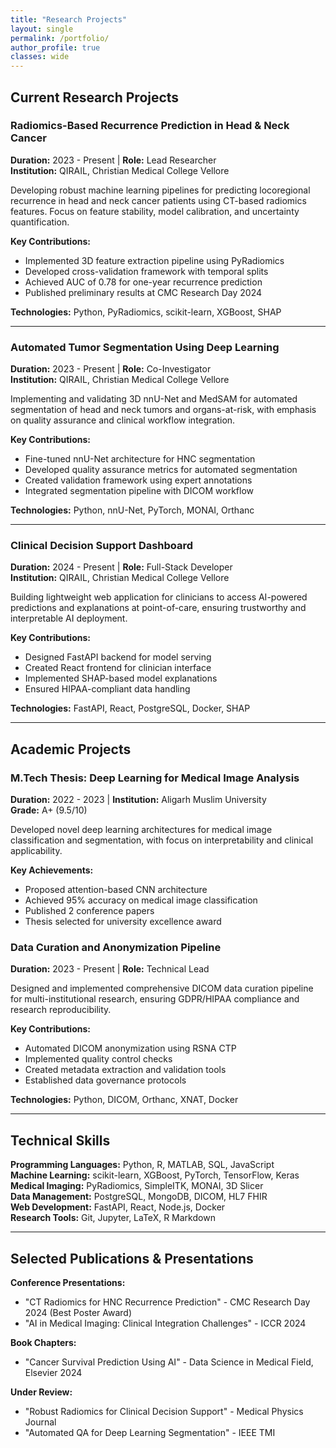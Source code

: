```yaml
---
title: "Research Projects"
layout: single
permalink: /portfolio/
author_profile: true
classes: wide
---
```


## Current Research Projects

### Radiomics-Based Recurrence Prediction in Head & Neck Cancer
**Duration:** 2023 - Present | **Role:** Lead Researcher  
**Institution:** QIRAIL, Christian Medical College Vellore

Developing robust machine learning pipelines for predicting locoregional recurrence in head and neck cancer patients using CT-based radiomics features. Focus on feature stability, model calibration, and uncertainty quantification.

**Key Contributions:**
- Implemented 3D feature extraction pipeline using PyRadiomics
- Developed cross-validation framework with temporal splits
- Achieved AUC of 0.78 for one-year recurrence prediction
- Published preliminary results at CMC Research Day 2024

**Technologies:** Python, PyRadiomics, scikit-learn, XGBoost, SHAP

---

### Automated Tumor Segmentation Using Deep Learning
**Duration:** 2023 - Present | **Role:** Co-Investigator  
**Institution:** QIRAIL, Christian Medical College Vellore

Implementing and validating 3D nnU-Net and MedSAM for automated segmentation of head and neck tumors and organs-at-risk, with emphasis on quality assurance and clinical workflow integration.

**Key Contributions:**
- Fine-tuned nnU-Net architecture for HNC segmentation
- Developed quality assurance metrics for automated segmentation
- Created validation framework using expert annotations
- Integrated segmentation pipeline with DICOM workflow

**Technologies:** Python, nnU-Net, PyTorch, MONAI, Orthanc

---

### Clinical Decision Support Dashboard
**Duration:** 2024 - Present | **Role:** Full-Stack Developer  
**Institution:** QIRAIL, Christian Medical College Vellore

Building lightweight web application for clinicians to access AI-powered predictions and explanations at point-of-care, ensuring trustworthy and interpretable AI deployment.

**Key Contributions:**
- Designed FastAPI backend for model serving
- Created React frontend for clinician interface
- Implemented SHAP-based model explanations
- Ensured HIPAA-compliant data handling

**Technologies:** FastAPI, React, PostgreSQL, Docker, SHAP

---

## Academic Projects

### M.Tech Thesis: Deep Learning for Medical Image Analysis
**Duration:** 2022 - 2023 | **Institution:** Aligarh Muslim University  
**Grade:** A+ (9.5/10)

Developed novel deep learning architectures for medical image classification and segmentation, with focus on interpretability and clinical applicability.

**Key Achievements:**
- Proposed attention-based CNN architecture
- Achieved 95% accuracy on medical image classification
- Published 2 conference papers
- Thesis selected for university excellence award

### Data Curation and Anonymization Pipeline
**Duration:** 2023 - Present | **Role:** Technical Lead

Designed and implemented comprehensive DICOM data curation pipeline for multi-institutional research, ensuring GDPR/HIPAA compliance and research reproducibility.

**Key Contributions:**
- Automated DICOM anonymization using RSNA CTP
- Implemented quality control checks
- Created metadata extraction and validation tools
- Established data governance protocols

**Technologies:** Python, DICOM, Orthanc, XNAT, Docker

---

## Technical Skills

**Programming Languages:** Python, R, MATLAB, SQL, JavaScript  
**Machine Learning:** scikit-learn, XGBoost, PyTorch, TensorFlow, Keras  
**Medical Imaging:** PyRadiomics, SimpleITK, MONAI, 3D Slicer  
**Data Management:** PostgreSQL, MongoDB, DICOM, HL7 FHIR  
**Web Development:** FastAPI, React, Node.js, Docker  
**Research Tools:** Git, Jupyter, LaTeX, R Markdown

---

## Selected Publications & Presentations

**Conference Presentations:**
- "CT Radiomics for HNC Recurrence Prediction" - CMC Research Day 2024 (Best Poster Award)
- "AI in Medical Imaging: Clinical Integration Challenges" - ICCR 2024

**Book Chapters:**
- "Cancer Survival Prediction Using AI" - Data Science in Medical Field, Elsevier 2024

**Under Review:**
- "Robust Radiomics for Clinical Decision Support" - Medical Physics Journal
- "Automated QA for Deep Learning Segmentation" - IEEE TMI
